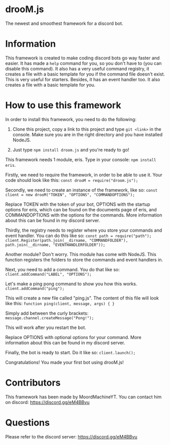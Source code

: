 # drooM.js
The newest and smoothest framework for a discord bot. 
# Information
This framework is created to make coding discord bots go way faster and easier. It has made a `help` command for you, so you don't have to (you can disable this command). It also has a very useful command registry, it creates a file with a basic template for you if the command file doesn't exist. This is very useful for starters. Besides, it has an event handler too. It also creates a file with a basic template for you. 
# How to use this framework
In order to install this framework, you need to do the following:
1) Clone this project, copy a link to this project and type `git <link>` in the console. Make sure you are in the right directory and you have installed NodeJS. 

2) Just type `npm install droom.js` and you're ready to go!

This framework needs 1 module, eris. Type in your console: `npm install eris`.

Firstly, we need to require the framework, in order to be able to use it. Your code should look like this: `const drooM = require("droom.js");`

Secondly, we need to create an instance of the framework, like so: `const client = new drooM("TOKEN", "OPTIONS", "COMMANDOPTIONS");`

Replace TOKEN with the token of your bot, OPTIONS with the startup options for eris, which can be found on the documents page of eris, and COMMANDOPTIONS with the options for the commands. More information about this can be found in my discord server.

Thirdly, the registry needs to register where you store your commands and event handler. You can do this like so: `const path = require("path");
client.Register(path.join(__dirname, "COMMANDFOLDER"), path.join(__dirname, "EVENTHANDLERFOLDER"));`

Another module? Don't worry. This module has come with NodeJS. This function registers the folders to store the commands and event handlers in.

Next, you need to add a command. You do that like so: `client.addCommand("LABEL", "OPTIONS");`

Let's make a ping pong command to show you how this works. `client.addCommand("ping");`

This will create a new file called "ping.js". The content of this file will look like this: `function ping(client, message, args) {
}`

Simply add between the curly brackets: `message.channel.createMessage("Pong!");`

This will work after you restart the bot.

Replace OPTIONS with optional options for your command. More information about this can be found in my discord server.

Finally, the bot is ready to start. Do it like so: `client.launch();`

Congratulations! You made your first bot using drooM.js!

# Contributors

This framework has been made by MoordMachineYT. You can contact him on discord: https://discord.gg/eM4BBvu

# Questions

Please refer to the discord server: https://discord.gg/eM4BBvu

